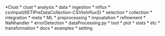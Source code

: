 *Clust
    * clust
        * analysis
        * data
            * ingestion
                * influx
                * csvInput(KETIPreDataCollection-CSVtoInfluxS)
            * selection
            * collection
        * integration
        * meta
        * ML
        * preprocessing
            * impuatation
            * refinement
            * NaNhandler
            * errorDetection
            * dataProcessing.py
        * tool
            * plot
            * stats
            * etc
        * transformation
    * docs
    * examples
    * setting


        

